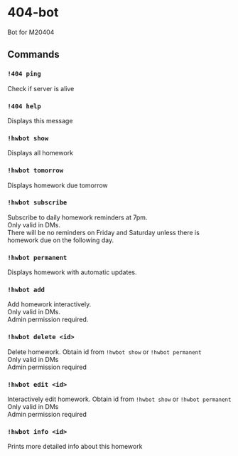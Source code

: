 # 404-bot
Bot for M20404

## Commands
  
### `!404 ping`
  Check if server is alive
  
###  `!404 help`
  Displays this message

###  `!hwbot show`
  Displays all homework
  
###  `!hwbot tomorrow`
  Displays homework due tomorrow
  
###  `!hwbot subscribe`
  Subscribe to daily homework reminders at 7pm.  
  Only valid in DMs.  
  There will be no reminders on Friday and Saturday
  unless there is homework due on the following day.
    
###  `!hwbot permanent`
  Displays homework with automatic updates.
  
###  `!hwbot add`
  Add homework interactively.  
  Only valid in DMs.  
  Admin permission required.  
  
###  `!hwbot delete <id>`
  Delete homework. Obtain id from `!hwbot show` or `!hwbot permanent`  
  Only valid in DMs  
  Admin permission required
  
###  `!hwbot edit <id>`
  Interactively edit homework. Obtain id from `!hwbot show` or `!hwbot permanent`  
  Only valid in DMs  
  Admin permission required
  
###  `!hwbot info <id>`
  Prints more detailed info about this homework
